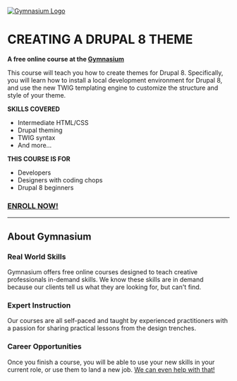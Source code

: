 [![Gymnasium Logo](https://cdn.rawgit.com/gymnasium/gymnasium.github.io/master/assets/GYM-logo.svg)](http://thegymnasium.com)

# CREATING A DRUPAL 8 THEME

**A free online course at the [Gymnasium](http://thegymnasium.com)**

This course will teach you how to create themes for Drupal 8. Specifically, you will learn how to install a local development environment for Drupal 8, and use the new TWIG templating engine to customize the structure and style of your theme.

**SKILLS COVERED**
- Intermediate HTML/CSS
- Drupal theming
- TWIG syntax
- And more…

**THIS COURSE IS FOR**

- Developers
- Designers with coding chops
- Drupal 8 beginners


### [ENROLL NOW!](http://thegymnasium.com/courses/GYM/009/0/about)

---

## About Gymnasium


### Real World Skills

Gymnasium offers free online courses designed to teach creative professionals in-demand skills. We know these skills are in demand because our clients tell us what they are looking for, but can't find.


### Expert Instruction

Our courses are all self-paced and taught by experienced practitioners with a passion for sharing practical lessons from the design trenches.

### Career Opportunities

Once you finish a course, you will be able to use your new skills in your current role, or use them to land a new job. [We can even help with that!](http://aquent.com/find-work/)
